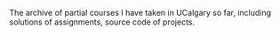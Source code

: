 The archive of partial courses I have taken in UCalgary so far, including solutions of assignments, source code of projects.
